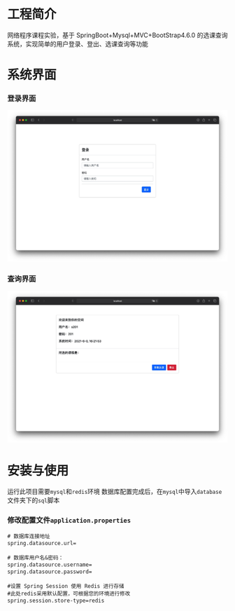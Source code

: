 # 工程简介
网络程序课程实验，基于 SpringBoot+Mysql+MVC+BootStrap4.6.0 的选课查询系统，实现简单的用户登录、登出、选课查询等功能
# 系统界面
### 登录界面
![登录界面](/images/登录界面.jpg)
### 查询界面
![查询界面](/images/查询界面.jpg)
# 安装与使用
运行此项目需要`mysql`和`redis`环境
数据库配置完成后，在`mysql`中导入`database`文件夹下的`sql`脚本
### 修改配置文件`application.properties`
```properties
# 数据库连接地址
spring.datasource.url=

# 数据库用户名&密码：
spring.datasource.username=
spring.datasource.password=

#设置 Spring Session 使用 Redis 进行存储
#此处redis采用默认配置，可根据您的环境进行修改
spring.session.store-type=redis
```